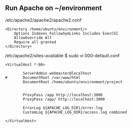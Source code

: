
## Run Apache on ~/environment
/etc/apache2/apache2/apache2.conf
```
<Directory /home/ubuntu/environment/>
    Options Indexes FollowSymLinks Includes ExecCGI
    AllowOverride All
    Require all granted
</Directory>
```

/etc/apache2/sites-available $ sudo vi 000-default.conf  
```
<VirtualHost *:80>

        ServerAdmin webmaster@localhost
#       DocumentRoot /var/www/html
        DocumentRoot /home/ubuntu/environment/project


        ProxyPass /app http://localhost:3000
        ProxyPass /app/ http://localhost:3000

        ErrorLog ${APACHE_LOG_DIR}/error.log
        CustomLog ${APACHE_LOG_DIR}/access.log combined

</VirtualHost>
```